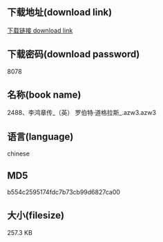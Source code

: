 ## 下载地址(download link)
[下载链接 download link](https://voluble-croquembouche-d321dc.netlify.app/?s=2488%E3%80%81%E6%9D%8E%E9%B8%BF%E7%AB%A0%E4%BC%A0_%EF%BC%88%E8%8B%B1%EF%BC%89+%E7%BD%97%E4%BC%AF%E7%89%B9%C2%B7%E9%81%93%E6%A0%BC%E6%8B%89%E6%96%AF_.azw3)

## 下载密码(download password)
8078

## 名称(book name)
2488、李鸿章传_（英） 罗伯特·道格拉斯_.azw3.azw3

## 语言(language)
chinese

## MD5
b554c2595174fdc7b73cb99d6827ca00

## 大小(filesize)
257.3 KB
